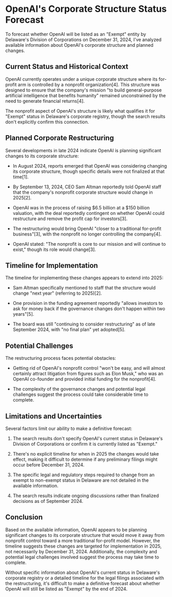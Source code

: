# OpenAI's Corporate Structure Status Forecast

To forecast whether OpenAI will be listed as an "Exempt" entity by Delaware's Division of Corporations on December 31, 2024, I've analyzed available information about OpenAI's corporate structure and planned changes.

## Current Status and Historical Context

OpenAI currently operates under a unique corporate structure where its for-profit arm is controlled by a nonprofit organization[4]. This structure was designed to ensure that the company's mission "to build general-purpose artificial intelligence that benefits humanity" remained unconstrained by the need to generate financial returns[4].

The nonprofit aspect of OpenAI's structure is likely what qualifies it for "Exempt" status in Delaware's corporate registry, though the search results don't explicitly confirm this connection.

## Planned Corporate Restructuring

Several developments in late 2024 indicate OpenAI is planning significant changes to its corporate structure:

- In August 2024, reports emerged that OpenAI was considering changing its corporate structure, though specific details were not finalized at that time[1].

- By September 13, 2024, CEO Sam Altman reportedly told OpenAI staff that the company's nonprofit corporate structure would change in 2025[2].

- OpenAI was in the process of raising $6.5 billion at a $150 billion valuation, with the deal reportedly contingent on whether OpenAI could restructure and remove the profit cap for investors[3].

- The restructuring would bring OpenAI "closer to a traditional for-profit business"[3], with the nonprofit no longer controlling the company[4].

- OpenAI stated: "The nonprofit is core to our mission and will continue to exist," though its role would change[3].

## Timeline for Implementation

The timeline for implementing these changes appears to extend into 2025:

- Sam Altman specifically mentioned to staff that the structure would change "next year" (referring to 2025)[2].

- One provision in the funding agreement reportedly "allows investors to ask for money back if the governance changes don't happen within two years"[5].

- The board was still "continuing to consider restructuring" as of late September 2024, with "no final plan" yet adopted[5].

## Potential Challenges

The restructuring process faces potential obstacles:

- Getting rid of OpenAI's nonprofit control "won't be easy, and will almost certainly attract litigation from figures such as Elon Musk," who was an OpenAI co-founder and provided initial funding for the nonprofit[4].

- The complexity of the governance changes and potential legal challenges suggest the process could take considerable time to complete.

## Limitations and Uncertainties

Several factors limit our ability to make a definitive forecast:

1. The search results don't specify OpenAI's current status in Delaware's Division of Corporations or confirm it is currently listed as "Exempt."

2. There's no explicit timeline for when in 2025 the changes would take effect, making it difficult to determine if any preliminary filings might occur before December 31, 2024.

3. The specific legal and regulatory steps required to change from an exempt to non-exempt status in Delaware are not detailed in the available information.

4. The search results indicate ongoing discussions rather than finalized decisions as of September 2024.

## Conclusion

Based on the available information, OpenAI appears to be planning significant changes to its corporate structure that would move it away from nonprofit control toward a more traditional for-profit model. However, the timeline suggests these changes are targeted for implementation in 2025, not necessarily by December 31, 2024. Additionally, the complexity and potential legal challenges involved suggest the process may take time to complete.

Without specific information about OpenAI's current status in Delaware's corporate registry or a detailed timeline for the legal filings associated with the restructuring, it's difficult to make a definitive forecast about whether OpenAI will still be listed as "Exempt" by the end of 2024.